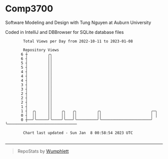 # Comp3700

Software Modeling and Design with Tung Nguyen at Auburn University

Coded in IntelliJ and DBBrowser for SQLite database files

```
        Total Views per Day from 2022-10-11 to 2023-01-08

        Repository Views
       6 ┼         ╭╮
       6 ┤         ││
       5 ┤         ││
       5 ┤         ││
       4 ┤         ││
       4 ┤         ││
       4 ┤         ││
       3 ┤         ││
       3 ┤         ││
       2 ┤         ││
       2 ┤         ││
       2 ┤         ││
       1 ┤         ││
       1 ┤  ╭╮     ││    ╭╮   ╭╮         ╭╮                      ╭─╮
       0 ┤  ││     ││    ││   ││         ││                      │ │
       0 ┼──╯╰─────╯╰────╯╰───╯╰─────────╯╰──────────────────────╯ ╰───────────────────────────────

        Chart last updated - Sun Jan  8 00:58:54 2023 UTC
        
```

---

> RepoStats by [Wumphlett](https://github.com/Wumphlett)
